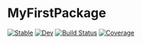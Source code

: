 # MyFirstPackage

[![Stable](https://img.shields.io/badge/docs-stable-blue.svg)](https://zzh-cycling.github.io/MyFirstPackage.jl/stable/)
[![Dev](https://img.shields.io/badge/docs-dev-blue.svg)](https://zzh-cycling.github.io/MyFirstPackage.jl/dev/)
[![Build Status](https://github.com/zzh-cycling/MyFirstPackage.jl/actions/workflows/CI.yml/badge.svg?branch=main)](https://github.com/zzh-cycling/MyFirstPackage.jl/actions/workflows/CI.yml?query=branch%3Amain)
[![Coverage](https://codecov.io/gh/zzh-cycling/MyFirstPackage.jl/branch/main/graph/badge.svg)](https://codecov.io/gh/zzh-cycling/MyFirstPackage.jl)
